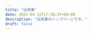 ```yaml
---
title: "出来事"
date: 2022-04-12T17:50:37+09:00
description: "出来事のトップページです。"
draft: false
---
```


<!--more-->
